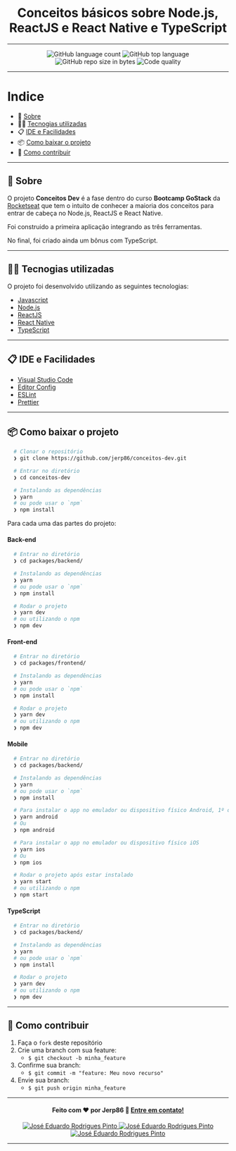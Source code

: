 <h1 align="center">
  Conceitos básicos sobre Node.js, ReactJS e React Native e TypeScript
</h1>

---

<p align="center">
  <img alt="GitHub language count" src="https://img.shields.io/github/languages/count/jerp86/conceitos-dev?color=yellow">

  <img alt="GitHub top language" src="https://img.shields.io/github/languages/top/jerp86/conceitos-dev?color=yellow">

  <img alt="GitHub repo size in bytes" src="https://img.shields.io/github/repo-size/jerp86/conceitos-dev?color=yellow">

  <img alt="Code quality" src="https://api.codacy.com/project/badge/Grade/45ac7042be6941f0be6cf27d7168a1af">
</p>

---

# Indice

- 📝️ [Sobre](#%EF%B8%8F-sobre)
- 👨‍💻️ [Tecnogias utilizadas](#%EF%B8%8F-tecnogias-utilizadas)
- 📋️ [IDE e Facilidades](#%EF%B8%8F-ide-e-facilidades)
- 📦️ [Como baixar o projeto](#%EF%B8%8F-como-baixar-o-projeto)
- 🤔️ [Como contribuir](#%EF%B8%8F-como-contribuir)

---

## 📝️ Sobre

O projeto **Conceitos Dev** é a fase dentro do curso **Bootcamp GoStack** da [Rocketseat](https://rocketseat.com.br/) que tem o intuito de conhecer a maioria dos conceitos para entrar de cabeça no Node.js, ReactJS e React Native.

Foi construido a primeira aplicação integrando as três ferramentas.

No final, foi criado ainda um bônus com TypeScript.

---

## 👨‍💻️ Tecnogias utilizadas

O projeto foi desenvolvido utilizando as seguintes tecnologias:

- [Javascript](https://www.javascript.com/)
- [Node.js](https://nodejs.org/)
- [ReactJS](https://reactjs.org/)
- [React Native](https://reactnative.dev/)
- [TypeScript](https://www.typescriptlang.org/)

---

## 📋️ IDE e Facilidades

- [Visual Studio Code](https://code.visualstudio.com/)
- [Editor Config](https://editorconfig.org/)
- [ESLint](https://eslint.org/)
- [Prettier](https://prettier.io/)

---

## 📦️ Como baixar o projeto

```bash
  # Clonar o repositório
  ❯ git clone https://github.com/jerp86/conceitos-dev.git

  # Entrar no diretório
  ❯ cd conceitos-dev

  # Instalando as dependências
  ❯ yarn
  # ou pode usar o `npm`
  ❯ npm install
```

Para cada uma das partes do projeto:

#### Back-end

```bash
  # Entrar no diretório
  ❯ cd packages/backend/

  # Instalando as dependências
  ❯ yarn
  # ou pode usar o `npm`
  ❯ npm install

  # Rodar o projeto
  ❯ yarn dev
  # ou utilizando o npm
  ❯ npm dev
```

#### Front-end

```bash
  # Entrar no diretório
  ❯ cd packages/frontend/

  # Instalando as dependências
  ❯ yarn
  # ou pode usar o `npm`
  ❯ npm install

  # Rodar o projeto
  ❯ yarn dev
  # ou utilizando o npm
  ❯ npm dev
```

#### Mobile

```bash
  # Entrar no diretório
  ❯ cd packages/backend/

  # Instalando as dependências
  ❯ yarn
  # ou pode usar o `npm`
  ❯ npm install

  # Para instalar o app no emulador ou dispositivo físico Android, 1º deve ser conectado o dispositivo e/ou aberto o emulador e depois o comando
  ❯ yarn android
  # Ou
  ❯ npm android

  # Para instalar o app no emulador ou dispositivo físico iOS
  ❯ yarn ios
  # Ou
  ❯ npm ios

  # Rodar o projeto após estar instalado
  ❯ yarn start
  # ou utilizando o npm
  ❯ npm start
```

#### TypeScript

```bash
  # Entrar no diretório
  ❯ cd packages/backend/

  # Instalando as dependências
  ❯ yarn
  # ou pode usar o `npm`
  ❯ npm install

  # Rodar o projeto
  ❯ yarn dev
  # ou utilizando o npm
  ❯ npm dev
```

---

## 🤔️ Como contribuir

1. Faça o `fork` deste repositório
2. Crie uma branch com sua feature:
   - `$ git checkout -b minha_feature`
3. Confirme sua branch:
   - `$ git commit -m "feature: Meu novo recurso"`
4. Envie sua branch:
   - `$ git push origin minha_feature`

---

<h4 align="center">
  Feito com ❤️ por Jerp86 👋️ <a href="mailto:jerp4@hotmail.com">Entre em contato!</a>
</h4>

<p align="center">
  <a href="https://www.linkedin.com/in/jerp/">
    <img alt="José Eduardo Rodrigues Pinto" src="https://img.shields.io/badge/LinkedIn-jerp-0e76a8?style=flat&logoColor=white&logo=linkedin">
  </a>
  <a href="https://www.facebook.com/jerpbtu">
    <img alt="José Eduardo Rodrigues Pinto" src="https://img.shields.io/badge/Facebook-jerpbtu-1778F2?style=flat&logoColor=white&logo=facebook">
  </a>
  <a href="https://www.instagram.com/jerpbtu/">
    <img alt="José Eduardo Rodrigues Pinto" src="https://img.shields.io/badge/Instagram-@jerpbtu-833AB4?style=flat&logoColor=white&logo=instagram">
  </a>
</p>

---